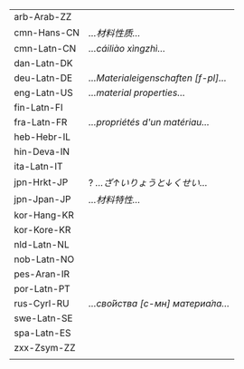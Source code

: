 | | |
|-|-|
| arb-Arab-ZZ |  |
| cmn-Hans-CN | _…材料性质…_ |
| cmn-Latn-CN | _…cáiliào xìngzhì…_ |
| dan-Latn-DK |  |
| deu-Latn-DE | _…Materialeigenschaften [f-pl]…_ |
| eng-Latn-US | _…material properties…_ |
| fin-Latn-FI |  |
| fra-Latn-FR | _…propriétés d'un matériau…_ |
| heb-Hebr-IL |  |
| hin-Deva-IN |  |
| ita-Latn-IT |  |
| jpn-Hrkt-JP | ? _…ざ↑いりょうと↓くせい…_ |
| jpn-Jpan-JP | _…材料特性…_ |
| kor-Hang-KR |  |
| kor-Kore-KR |  |
| nld-Latn-NL |  |
| nob-Latn-NO |  |
| pes-Aran-IR |  |
| por-Latn-PT |  |
| rus-Cyrl-RU | _…сво́йства [с-мн] материа́ла…_ |
| swe-Latn-SE |  |
| spa-Latn-ES |  |
| zxx-Zsym-ZZ |  |
|  |  |

